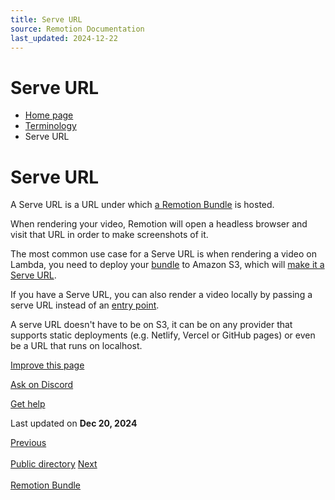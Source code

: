 ```yaml
---
title: Serve URL
source: Remotion Documentation
last_updated: 2024-12-22
---
```


# Serve URL

- [Home page](/)
- [Terminology](/docs/terminology)
- Serve URL

# Serve URL

A Serve URL is a URL under which [a Remotion Bundle](/docs/terminology/bundle) is hosted.

When rendering your video, Remotion will open a headless browser and visit that URL in order to make screenshots of it.

The most common use case for a Serve URL is when rendering a video on Lambda, you need to deploy your [bundle](/docs/terminology/bundle) to Amazon S3, which will [make it a Serve URL](/docs/lambda/cli/sites#create).

If you have a Serve URL, you can also render a video locally by passing a serve URL instead of an [entry point](/docs/terminology/entry-point).

A serve URL doesn't have to be on S3, it can be on any provider that supports static deployments (e.g. Netlify, Vercel or GitHub pages) or even be a URL that runs on localhost.

[Improve this page](https://github.com/remotion-dev/remotion/edit/main/packages/docs/docs/terminology/serve-url.mdx)

[Ask on Discord](https://remotion.dev/discord)

[Get help](/docs/get-help)

Last updated on **Dec 20, 2024**

[Previous\
\
Public directory](/docs/terminology/public-dir) [Next\
\
Remotion Bundle](/docs/terminology/bundle)
